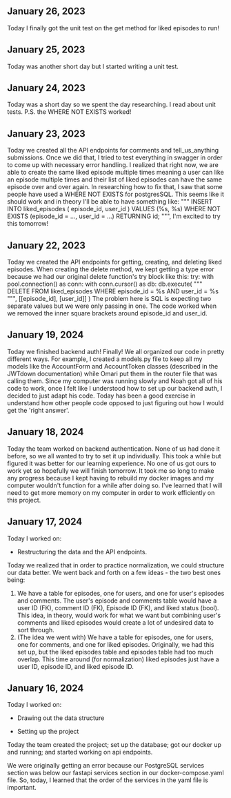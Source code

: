 ## January 26, 2023

Today I finally got the unit test on the get method for liked episodes to run!

## January 25, 2023

Today was another short day but I started writing a unit test.

## January 24, 2023

Today was a short day so we spent the day researching. I read about unit tests. P.S. the WHERE NOT EXISTS worked!

## January 23, 2023

Today we created all the API endpoints for comments and tell_us_anything submissions. Once we did that, I tried to test everything in swagger in order to come up with necessary error handling. I realized that right now, we are able to create the same liked episode multiple times meaning a user can like an episode multiple times and their list of liked episodes can have the same episode over and over again. In researching how to fix that, I saw that some people have used a WHERE NOT EXISTS for postgresSQL. This seems like it should work and in theory I'll be able to have something like:
"""
INSERT INTO liked_episodes (
episode_id,
user_id
)
VALUES (%s, %s)
WHERE NOT EXISTS (episode_id = ..., user_id = ...)
RETURNING id;
""",
I'm excited to try this tomorrow!

## January 22, 2023

Today we created the API endpoints for getting, creating, and deleting liked episodes.
When creating the delete method, we kept getting a type error because we had our original delete function's try block like this:
try:
with pool.connection() as conn:
with conn.cursor() as db:
db.execute(
"""
DELETE FROM liked_episodes
WHERE episode_id = %s AND user_id = %s
""",
[[episode_id], [user_id]]
)
The problem here is SQL is expecting two separate values but we were only passing in one. The code worked when we removed the inner square brackets around episode_id and user_id.

## January 19, 2024

Today we finished backend auth! Finally! We all organized our code in pretty different ways. For example, I created a models.py file to keep all my models like the AccountForm and AccountToken classes (described in the JWTdown documentation) while Omari put them in the router file that was calling them. Since my computer was running slowly and Noah got all of his code to work, once I felt like I understood how to set up our backend auth, I decided to just adapt his code. Today has been a good exercise in understand how other people code opposed to just figuring out how I would get the 'right answer'.

## January 18, 2024

Today the team worked on backend authentication. None of us had done it before, so we all wanted to try to set it up individually. This took a while but figured it was better for our learning experience. No one of us got ours to work yet so hopefully we will finish tomorrow. It took me so long to make any progress because I kept having to rebuild my docker images and my computer wouldn't function for a while after doing so. I've learned that I will need to get more memory on my computer in order to work efficiently on this project.

## January 17, 2024

Today I worked on:

-   Restructuring the data and the API endpoints.

Today we realized that in order to practice normalization, we could structure our data better. We went back and forth on a few ideas - the two best ones being:

1.  We have a table for episodes, one for users, and one for user's episodes and comments. The user's episode and comments table would have a user ID (FK), comment ID (FK), Episode ID (FK), and liked status (bool). This idea, in theory, would work for what we want but combining user's comments and liked episodes would create a lot of undesired data to sort through.
2.  (The idea we went with) We have a table for episodes, one for users, one for comments, and one for liked episodes. Originally, we had this set up, but the liked episodes table and episodes table had too much overlap. This time around (for normalization) liked episodes just have a user ID, episode ID, and liked episode ID.

## January 16, 2024

Today I worked on:

-   Drawing out the data structure

-   Setting up the project

Today the team created the project; set up the database; got our docker up and running; and started working on api endpoints.

We were originally getting an error because our PostgreSQL services section was below our fastapi services section in our docker-compose.yaml file. So, today, I learned that the order of the services in the yaml file is important.
